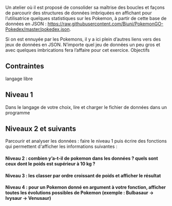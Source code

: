 Un atelier où il est proposé de consolider sa maîtrise des boucles et façons de parcourir des structures de données imbriquées en affichant pour l’utilisatrice quelques statistiques sur les Pokemon, à partir de cette base de données en JSON : https://raw.githubusercontent.com/Biuni/PokemonGO-Pokedex/master/pokedex.json.

Si on est ennuyée par les Pokemons, il y a ici plein d’autres liens vers des jeux de données en JSON. N’importe quel jeu de données un peu gros et avec quelques imbrications fera l’affaire pour cet exercice.
Objectifs

## Contraintes
langage libre

## Niveau 1
Dans le langage de votre choix, lire et charger le fichier de données dans un programme 

## Niveaux 2 et suivants 
Parcourir et analyser les données : faire le niveau 1 puis écrire des fonctions qui permettent d'afficher les informations suivantes : 

#### Niveau 2 :  combien y’a-t-il de pokemon dans les données ? quels sont ceux dont le poids est supérieur à 10 kg ?
#### Niveau 3 :  les classer par ordre croissant de poids et afficher le résultat
#### Niveau 4 :  pour un Pokemon donné en argument à votre fonction, afficher toutes les évolutions possibles de Pokemon (exemple : Bulbasaur -> Ivysaur -> Venusaur)
